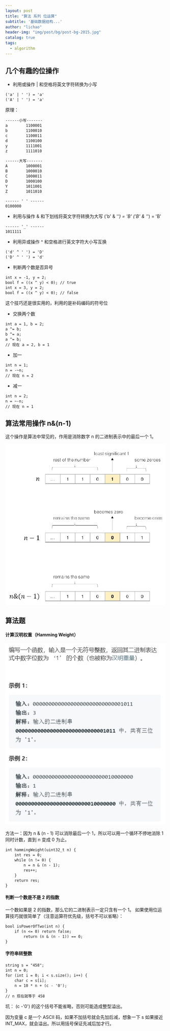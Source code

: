 ```yaml
---
layout: post
title: "算法 系列 位运算"
subtitle: '基础数据结构...'
author: "lichao"
header-img: "img/post/bg/post-bg-2015.jpg"
catalog: true
tags:
  - algorithm
---
```


## ⼏个有趣的位操作

* 利⽤或操作 | 和空格将英⽂字符转换为⼩写
```
('a' | ' ') = 'a'
('A' | ' ') = 'a'
```

原理：

```
------小写-------
a        1100001
b        1100010
c        1100011
d        1100100
y        1111001
z        1111010
```

```
------大写-------
A        1000001
B        1000010
C        1000011
D        1000100
Y        1011001
Z        1011010
```

```
------ ' ' ------
0100000
```

* 利⽤与操作 & 和下划线将英⽂字符转换为⼤写
('b' & '_') = 'B'
('B' & '_') = 'B'

```
------ '_' ------
1011111
```

* 利⽤异或操作 ^ 和空格进⾏英⽂字符⼤⼩写互换

```
('d' ^ ' ') = 'D'
('D' ^ ' ') = 'd'
```

* 判断两个数是否异号

```
int x = -1, y = 2;
bool f = ((x ^ y) < 0); // true
int x = 3, y = 2;
bool f = ((x ^ y) < 0); // false
```

这个技巧还是很实⽤的，利⽤的是补码编码的符号位

* 交换两个数

```
int a = 1, b = 2;
a ^= b;
b ^= a;
a ^= b;
// 现在 a = 2, b = 1
```

* 加⼀

```
int n = 1;
n = -~n;
// 现在 n = 2
```

* 减⼀

```
int n = 2;
n = ~-n;
// 现在 n = 1
```

## 算法常⽤操作 n&(n-1)

这个操作是算法中常⻅的，作⽤是消除数字 n 的⼆进制表⽰中的最后⼀个 1。

![algorithm](/img/algorithm/27.png)


## 算法题

#### 计算汉明权重（Hamming Weight）
![algorithm](/img/algorithm/28.png)

方法一：因为 n & (n - 1) 可以消除最后⼀个 1，所以可以⽤⼀个循环不停地消除 1 同时计数，直到 n 变成 0 为⽌。

```
int hammingWeight(uint32_t n) {
    int res = 0;
    while (n != 0) {
        n = n & (n - 1);
        res++;
    }
    return res;
}
```

#### 判断⼀个数是不是 2 的指数
⼀个数如果是 2 的指数，那么它的⼆进制表⽰⼀定只含有⼀个 1。
如果使⽤位运算技巧就很简单了（注意运算符优先级，括号不可以省略）：

```
bool isPowerOfTwo(int n) {
    if (n <= 0) return false;
        return (n & (n - 1)) == 0;
}
```


#### 字符串转整数

```
string s = "458";
int n = 0;
for (int i = 0; i < s.size(); i++) {
    char c = s[i];
    n = 10 * n + (c - '0');
}
// n 现在就等于 458
```

坑： (c -'0') 的这个括号不能省略，否则可能造成整型溢出。

因为变量 c 是⼀个 ASCII 码，如果不加括号就会先加后减，想象⼀下 s 如果接近 INT_MAX，就会溢出。所以⽤括号保证先减后加才⾏。